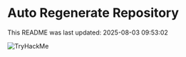 # Auto Regenerate Repository

This README was last updated: 2025-08-03 09:53:02

 ![TryHackMe](https://tryhackme.com/badge/533634)